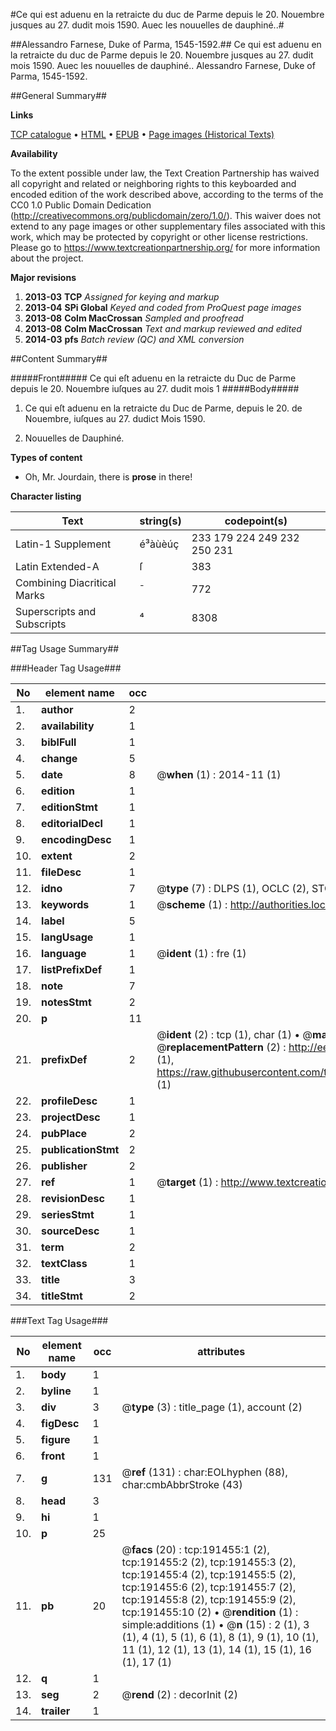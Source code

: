 #Ce qui est aduenu en la retraicte du duc de Parme depuis le 20. Nouembre jusques au 27. dudit mois 1590. Auec les nouuelles de dauphiné..#

##Alessandro Farnese, Duke of Parma, 1545-1592.##
Ce qui est aduenu en la retraicte du duc de Parme depuis le 20. Nouembre jusques au 27. dudit mois 1590. Auec les nouuelles de dauphiné..
Alessandro Farnese, Duke of Parma, 1545-1592.

##General Summary##

**Links**

[TCP catalogue](http://www.ota.ox.ac.uk/tcp/)  • 
[HTML](http://tei.it.ox.ac.uk/tcp/Texts-HTML/free/B07/B07114.html)  • 
[EPUB](http://tei.it.ox.ac.uk/tcp/Texts-EPUB/free/B07/B07114.epub) • 
[Page images (Historical Texts)](https://historicaltexts.jisc.ac.uk/eebo-166384137e)

**Availability**

To the extent possible under law, the Text Creation Partnership has waived all copyright and related or neighboring rights to this keyboarded and encoded edition of the work described above, according to the terms of the CC0 1.0 Public Domain Dedication (http://creativecommons.org/publicdomain/zero/1.0/). This waiver does not extend to any page images or other supplementary files associated with this work, which may be protected by copyright or other license restrictions. Please go to https://www.textcreationpartnership.org/ for more information about the project.

**Major revisions**

1. __2013-03__ __TCP__ *Assigned for keying and markup*
1. __2013-04__ __SPi Global__ *Keyed and coded from ProQuest page images*
1. __2013-08__ __Colm MacCrossan__ *Sampled and proofread*
1. __2013-08__ __Colm MacCrossan__ *Text and markup reviewed and edited*
1. __2014-03__ __pfs__ *Batch review (QC) and XML conversion*

##Content Summary##

#####Front#####
Ce qui eſt aduenu en la retraicte du Duc de Parme depuis le 20. Nouembre iuſques au 27. dudit mois 1
#####Body#####

1. Ce qui eſt aduenu en la retraicte du Duc de Parme, depuis le 20. de Nouembre, iuſques au 27. dudict Mois 1590.

1. Nouuelles de Dauphiné.

**Types of content**

  * Oh, Mr. Jourdain, there is **prose** in there!

**Character listing**


|Text|string(s)|codepoint(s)|
|---|---|---|
|Latin-1 Supplement|é³àùèúç|233 179 224 249 232 250 231|
|Latin Extended-A|ſ|383|
|Combining             Diacritical Marks|̄|772|
|Superscripts             and Subscripts|⁴|8308|

##Tag Usage Summary##

###Header Tag Usage###

|No|element name|occ|attributes|
|---|---|---|---|
|1.|__author__|2||
|2.|__availability__|1||
|3.|__biblFull__|1||
|4.|__change__|5||
|5.|__date__|8| @__when__ (1) : 2014-11 (1)|
|6.|__edition__|1||
|7.|__editionStmt__|1||
|8.|__editorialDecl__|1||
|9.|__encodingDesc__|1||
|10.|__extent__|2||
|11.|__fileDesc__|1||
|12.|__idno__|7| @__type__ (7) : DLPS (1), OCLC (2), STC (2), EEBO-CITATION (1), VID (1)|
|13.|__keywords__|1| @__scheme__ (1) : http://authorities.loc.gov/ (1)|
|14.|__label__|5||
|15.|__langUsage__|1||
|16.|__language__|1| @__ident__ (1) : fre (1)|
|17.|__listPrefixDef__|1||
|18.|__note__|7||
|19.|__notesStmt__|2||
|20.|__p__|11||
|21.|__prefixDef__|2| @__ident__ (2) : tcp (1), char (1)  •  @__matchPattern__ (2) : ([0-9\-]+):([0-9IVX]+) (1), (.+) (1)  •  @__replacementPattern__ (2) : http://eebo.chadwyck.com/downloadtiff?vid=$1&page=$2 (1), https://raw.githubusercontent.com/textcreationpartnership/Texts/master/tcpchars.xml#$1 (1)|
|22.|__profileDesc__|1||
|23.|__projectDesc__|1||
|24.|__pubPlace__|2||
|25.|__publicationStmt__|2||
|26.|__publisher__|2||
|27.|__ref__|1| @__target__ (1) : http://www.textcreationpartnership.org/docs/. (1)|
|28.|__revisionDesc__|1||
|29.|__seriesStmt__|1||
|30.|__sourceDesc__|1||
|31.|__term__|2||
|32.|__textClass__|1||
|33.|__title__|3||
|34.|__titleStmt__|2||


###Text Tag Usage###

|No|element name|occ|attributes|
|---|---|---|---|
|1.|__body__|1||
|2.|__byline__|1||
|3.|__div__|3| @__type__ (3) : title_page (1), account (2)|
|4.|__figDesc__|1||
|5.|__figure__|1||
|6.|__front__|1||
|7.|__g__|131| @__ref__ (131) : char:EOLhyphen (88), char:cmbAbbrStroke (43)|
|8.|__head__|3||
|9.|__hi__|1||
|10.|__p__|25||
|11.|__pb__|20| @__facs__ (20) : tcp:191455:1 (2), tcp:191455:2 (2), tcp:191455:3 (2), tcp:191455:4 (2), tcp:191455:5 (2), tcp:191455:6 (2), tcp:191455:7 (2), tcp:191455:8 (2), tcp:191455:9 (2), tcp:191455:10 (2)  •  @__rendition__ (1) : simple:additions (1)  •  @__n__ (15) : 2 (1), 3 (1), 4 (1), 5 (1), 6 (1), 8 (1), 9 (1), 10 (1), 11 (1), 12 (1), 13 (1), 14 (1), 15 (1), 16 (1), 17 (1)|
|12.|__q__|1||
|13.|__seg__|2| @__rend__ (2) : decorInit (2)|
|14.|__trailer__|1||
